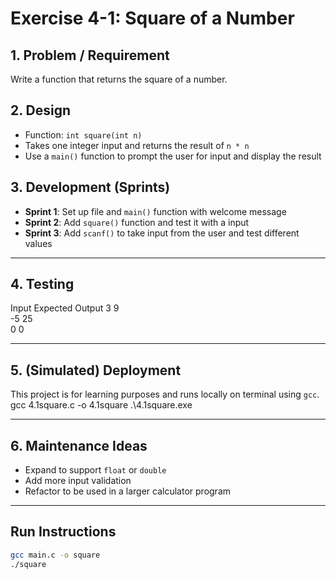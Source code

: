 # Exercise 4-1: Square of a Number

## 1. Problem / Requirement

Write a function that returns the square of a number.

## 2. Design

- Function: `int square(int n)`
- Takes one integer input and returns the result of `n * n`
- Use a `main()` function to prompt the user for input and display the result

## 3. Development (Sprints)

- **Sprint 1**: Set up file and `main()` function with welcome message
- **Sprint 2**: Add `square()` function and test it with a input
- **Sprint 3**: Add `scanf()` to take input from the user and test different values

---

## 4. Testing

Input  Expected Output 
3  9             
-5 25             
0  0              

---

## 5. (Simulated) Deployment

This project is for learning purposes and runs locally on terminal using `gcc`.
gcc 4.1square.c -o 4.1square
.\4.1square.exe

---

## 6. Maintenance Ideas

- Expand to support `float` or `double`
- Add more input validation
- Refactor to be used in a larger calculator program

---

## Run Instructions

```bash
gcc main.c -o square
./square
